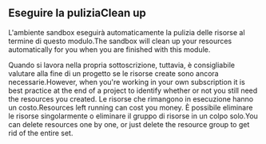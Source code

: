 ## <a name="clean-up"></a><span data-ttu-id="1eb84-101">Eseguire la pulizia</span><span class="sxs-lookup"><span data-stu-id="1eb84-101">Clean up</span></span>

<span data-ttu-id="1eb84-102">L'ambiente sandbox eseguirà automaticamente la pulizia delle risorse al termine di questo modulo.</span><span class="sxs-lookup"><span data-stu-id="1eb84-102">The sandbox will clean up your resources automatically for you when you are finished with this module.</span></span> 

<span data-ttu-id="1eb84-103">Quando si lavora nella propria sottoscrizione, tuttavia, è consigliabile valutare alla fine di un progetto se le risorse create sono ancora necessarie.</span><span class="sxs-lookup"><span data-stu-id="1eb84-103">However, when you're working in your own subscription it is best practice at the end of a project to identify whether or not you still need the resources you created.</span></span> <span data-ttu-id="1eb84-104">Le risorse che rimangono in esecuzione hanno un costo.</span><span class="sxs-lookup"><span data-stu-id="1eb84-104">Resources left running can cost you money.</span></span> <span data-ttu-id="1eb84-105">È possibile eliminare le risorse singolarmente o eliminare il gruppo di risorse in un colpo solo.</span><span class="sxs-lookup"><span data-stu-id="1eb84-105">You can  delete resources one by one, or just delete the resource group to get rid of the entire set.</span></span>
